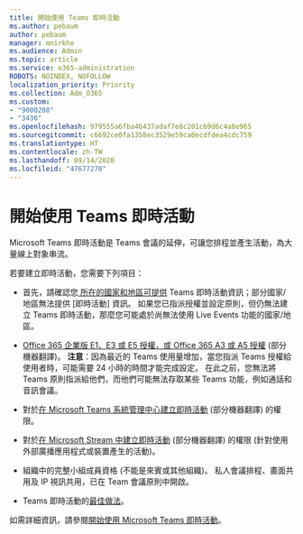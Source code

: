 ```yaml
---
title: 開始使用 Teams 即時活動
ms.author: pebaum
author: pebaum
manager: mnirkhe
ms.audience: Admin
ms.topic: article
ms.service: o365-administration
ROBOTS: NOINDEX, NOFOLLOW
localization_priority: Priority
ms.collection: Adm_O365
ms.custom:
- "9000208"
- "3436"
ms.openlocfilehash: 979555a6fba46437adaf7e8c201cb9d6c4a8e965
ms.sourcegitcommit: c6692ce0fa1358ec3529e59ca0ecdfdea4cdc759
ms.translationtype: HT
ms.contentlocale: zh-TW
ms.lasthandoff: 09/14/2020
ms.locfileid: "47677270"
---
```

# <a name="getting-started-with-teams-live-events"></a>開始使用 Teams 即時活動

Microsoft Teams 即時活動是 Teams 會議的延伸，可讓您排程並產生活動，為大量線上對象串流。

若要建立即時活動，您需要下列項目：

- 首先，請確認您[ 所在的國家和地區可提供](https://docs.microsoft.com/microsoftteams/teams-live-events/plan-for-teams-live-events#regional-availability) Teams 即時活動資訊；部分國家/地區無法提供 [即時活動] 資訊。  如果您已指派授權並設定原則，但仍無法建立 Teams 即時活動，那麼您可能處於尚無法使用 Live Events 功能的國家/地區。

- [Office 365 企業版 E1、E3 或 E5 授權，或 Office 365 A3 或 A5 授權](https://docs.microsoft.com/microsoftteams/teams-live-events/set-up-for-teams-live-events#step-2-get-and-assign-licenses) (部分機器翻譯)。 **注意**：因為最近的 Teams 使用量增加，當您指派 Teams 授權給使用者時，可能需要 24 小時的時間才能完成設定。 在此之前，您無法將 Teams 原則指派給他們，而他們可能無法存取某些 Teams 功能，例如通話和音訊會議。

- 對於[在 Microsoft Teams 系統管理中心建立即時活動](https://docs.microsoft.com/microsoftteams/teams-live-events/set-up-for-teams-live-events#create-or-edit-a-live-events-policy) (部分機器翻譯) 的權限。

- 對於[在 Microsoft Stream 中建立即時活動](https://docs.microsoft.com/microsoftteams/teams-live-events/what-are-teams-live-events) (部分機器翻譯) 的權限 (針對使用外部廣播應用程式或裝置產生的活動)。

- 組織中的完整小組成員資格 (不能是來賓或其他組織)。
私人會議排程、畫面共用及 IP 視訊共用，已在 Team 會議原則中開啟。

- Teams 即時活動的[最佳做法](https://support.office.com/article/Best-practices-for-producing-a-Teams-live-event-e500370e-4dd1-4187-8b48-af10ef02cf42)。

如需詳細資訊，請參閱[開始使用 Microsoft Teams 即時活動](https://support.office.com/article/get-started-with-microsoft-teams-live-events-d077fec2-a058-483e-9ab5-1494afda578a)。